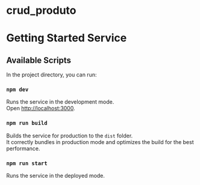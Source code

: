 # crud_produto

# Getting Started Service

## Available Scripts

In the project directory, you can run:

### `npm dev`

Runs the service in the development mode.\
Open [http://localhost:3000](http://localhost:3000).

### `npm run build`

Builds the service for production to the `dist` folder.\
It correctly bundles in production mode and optimizes the build for the best performance.

### `npm run start`

Runs the service in the deployed mode.
